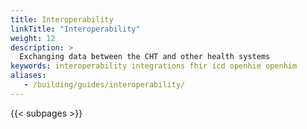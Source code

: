 ```yaml
---
title: Interoperability
linkTitle: "Interoperability"
weight: 12
description: >
  Exchanging data between the CHT and other health systems 
keywords: interoperability integrations fhir icd openhie openhim
aliases:
   - /building/guides/interoperability/
---
```



{{< subpages >}}